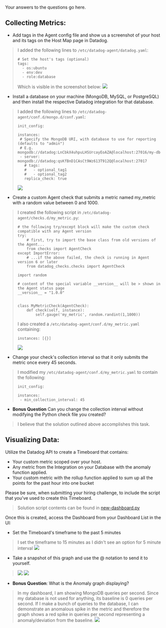 Your answers to the questions go here.

## Collecting Metrics:

* Add tags in the Agent config file and show us a screenshot of your host and its tags on the Host Map page in Datadog.

> I added the following lines to `/etc/datadog-agent/datadog.yaml`:
> ```
> # Set the host's tags (optional)
> tags:
>   - os:ubuntu
>   - env:dev
>   - role:database
> ```
> Which is visible in the screenshot below:
> <img src='Screenshot 2019-04-12 23.00.32.png'>

* Install a database on your machine (MongoDB, MySQL, or PostgreSQL) and then install the respective Datadog integration for that database.

> I added the following lines to `/etc/datadog-agent/conf.d/mongo.d/conf.yaml`:
> ```
> init_config:
>
>instances:
>  # Specify the MongoDB URI, with database to use for reporting (defaults to "admin")
>  # E.g. mongodb://datadog:LnCbkX4uhpuLHSUrcayEoAZA@localhost:27016/my-db
>  - server: mongodb://datadog:qsKfBnD1CAsCt9Wz613T912Q@localhost:27017
>    # tags:
>    #   - optional_tag1
>    #   - optional_tag2
>    replica_check: true
> ```
> <img src='Screenshot 2019-04-13 20.02.06.png'>

* Create a custom Agent check that submits a metric named my_metric with a random value between 0 and 1000.

> I created the following script in `/etc/datadog-agent/checks.d/my_metric.py`:
> ```
> # the following try/except block will make the custom check compatible with any Agent version
> try:
>     # first, try to import the base class from old versions of the Agent...
>     from checks import AgentCheck
> except ImportError:
>     # ...if the above failed, the check is running in Agent version 6 or later
>     from datadog_checks.checks import AgentCheck
>
> import random
>
> # content of the special variable __version__ will be > shown in the Agent status page
> __version__ = "1.0.0"
>
>
> class MyMetricCheck(AgentCheck):
>     def check(self, instance):
>         self.gauge('my_metric', random.randint(1,1000))
> ```
> I also created a `/etc/datadog-agent/conf.d/my_metric.yaml` containing:
> ```
> instances: [{}]
> ```
> <img src="Screenshot 2019-04-13 20.37.58.png">

* Change your check's collection interval so that it only submits the metric once every 45 seconds.

> I modified my `/etc/datadog-agent/conf.d/my_metric.yaml` to contain the following:
> ```
> init_config:
>
> instances:
>  - min_collection_interval: 45
> ```

* **Bonus Question** Can you change the collection interval without modifying the Python check file you created?

> I believe that the solution outlined above accomplishes this task.


## Visualizing Data:

Utilize the Datadog API to create a Timeboard that contains:

* Your custom metric scoped over your host.
* Any metric from the Integration on your Database with the anomaly function applied.
* Your custom metric with the rollup function applied to sum up all the points for the past hour into one bucket

Please be sure, when submitting your hiring challenge, to include the script that you've used to create this Timeboard.

> Solution script contents can be found in <a href="new-dashboard.py">new-dashboard.py</a>
>

Once this is created, access the Dashboard from your Dashboard List in the UI:

* Set the Timeboard's timeframe to the past 5 minutes

> I set the timeframe to 15 minutes as I didn't see an option for 5 minute interval
> <img src="Screenshot 2019-04-14 15.39.45.png">

* Take a snapshot of this graph and use the @ notation to send it to yourself.

> <img src="Screenshot 2019-04-14 15.39.59.png">
> <img src="Screenshot 2019-04-14 15.43.40.png">

* **Bonus Question**: What is the Anomaly graph displaying?

> In my dashboard, I am showing MongoDB queries per second. Since my database is not used for anything, its baseline is 0 queries per second. If I make a bunch of queries to the database, I can demonstrate an anomalous spike in the metric and therefore the graph shows a red spike in queries per second representing a anomaly/deviation from the baseline.
> <img src="Screenshot 2019-04-14 15.54.22.png">
